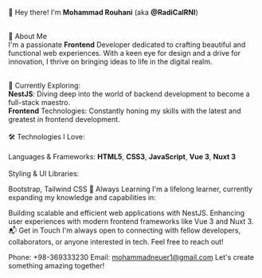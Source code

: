 👋 Hey there! I'm **Mohammad Rouhani** (aka **@RadiCalRNI**)<br /> <br /> 

🌟 About Me<br /> 
I'm a passionate **Frontend** Developer dedicated to crafting beautiful and functional web experiences. With a keen eye for design and a drive for innovation, I thrive on bringing ideas to life in the digital realm.<br /> <br /> 

🚀 Currently Exploring:<br /> 
**NestJS**: Diving deep into the world of backend development to become a full-stack maestro.<br /> 
**Frontend** Technologies: Constantly honing my skills with the latest and greatest in frontend development.<br /> <br /> 
🛠️ Technologies I Love:<br /> <br /> 
Languages & Frameworks: **HTML5**, **CSS3**, **JavaScript**, **Vue 3**, **Nuxt 3**<br /> <br /> 
Styling & UI Libraries:<br /> 

Bootstrap, Tailwind CSS
🌱 Always Learning
I'm a lifelong learner, currently expanding my knowledge and capabilities in:

Building scalable and efficient web applications with NestJS.
Enhancing user experiences with modern frontend frameworks like Vue 3 and Nuxt 3.
📬 Get in Touch
I'm always open to connecting with fellow developers, collaborators, or anyone interested in tech. Feel free to reach out!

Phone: +98-369333230
Email: mohammadneuer1@gmail.com
Let's create something amazing together!
